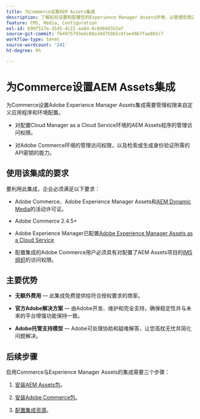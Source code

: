 ```yaml
---
title: 为Commerce设置AEM Assets集成
description: 了解如何设置和配置您的Experience Manager Assets环境，以管理您商店的Commerce资源。
feature: CMS, Media, Configuration
exl-id: 699f517e-1545-4c22-aa8d-9c8d60d352af
source-git-commit: f64975793edc88a34d75965c8fae4967fae801c7
workflow-type: tm+mt
source-wordcount: '241'
ht-degree: 0%

---
```


# 为Commerce设置AEM Assets集成

为Commerce设置Adobe Experience Manager Assets集成需要管理权限来自定义应用程序和环境配置。

- 对配置Cloud Manager as a Cloud Service环境的AEM Assets程序的管理访问权限。

- 对Adobe Commerce环境的管理访问权限，以及检索或生成身份验证所需的API密钥的能力。

## 使用该集成的要求

要利用此集成，企业必须满足以下要求：

- Adobe Commerce、Adobe Experience Manager Assets和[AEM Dynamic Media](https://experienceleague.adobe.com/zh-hans/docs/experience-manager-65/content/assets/dynamic/administering-dynamic-media)的活动许可证。

- Adobe Commerce 2.4.5+

- Adobe Experience Manager已配置[Adobe Experience Manager Assets as a Cloud Service](https://experienceleague.adobe.com/zh-hans/docs/experience-manager-cloud-service/content/assets/overview)

- 配置集成的Adobe Commerce用户必须具有对配置了AEM Assets项目的[IMS组织](https://experienceleague.adobe.com/zh-hans/docs/core-services/interface/administration/organizations#concept_EA8AEE5B02CF46ACBDAD6A8508646255)的访问权限。

## 主要优势

- **无额外费用** — 此集成免费提供给符合授权要求的商家。

- **官方Adobe解决方案** — 由Adobe开发、维护和完全支持，确保稳定性并与未来的平台增强功能保持一致。

- **Adobe托管支持模型** — Adobe可处理协助和疑难解答，让您高枕无忧并简化问题解决。

## 后续步骤

启用Commerce与Experience Manager Assets的集成需要三个步骤：

1. [安装AEM Assets包](aem-assets-configure-aem.md)。

1. [安装Adobe Commerce包](aem-assets-configure-aem.md)。

1. [配置集成资源](aem-assets-setup-synchronization.md)。
